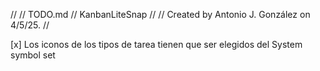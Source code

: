 //
//  TODO.md
//  KanbanLiteSnap
//
//  Created by Antonio J. González on 4/5/25.
//

[x] Los iconos de los tipos de tarea tienen que ser elegidos del System symbol set

